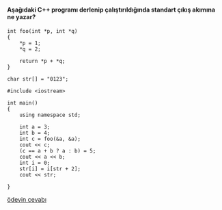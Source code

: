 #### Aşağıdaki C++ programı derlenip çalıştırıldığında standart çıkış akımına ne yazar?

```
int foo(int *p, int *q)
{
	*p = 1;
	*q = 2;
	
	return *p + *q;
}

char str[] = "0123";

#include <iostream>

int main()
{
	using namespace std;

	int a = 3;
	int b = 4;
	int c = foo(&a, &a);
	cout << c;
	(c == a + b ? a : b) = 5;
	cout << a << b;
	int i = 0;
	str[i] = i[str + 2];
	cout << str;
	
} 
```

[ödevin cevabı](https://youtu.be/DDYvnqgowUs)
